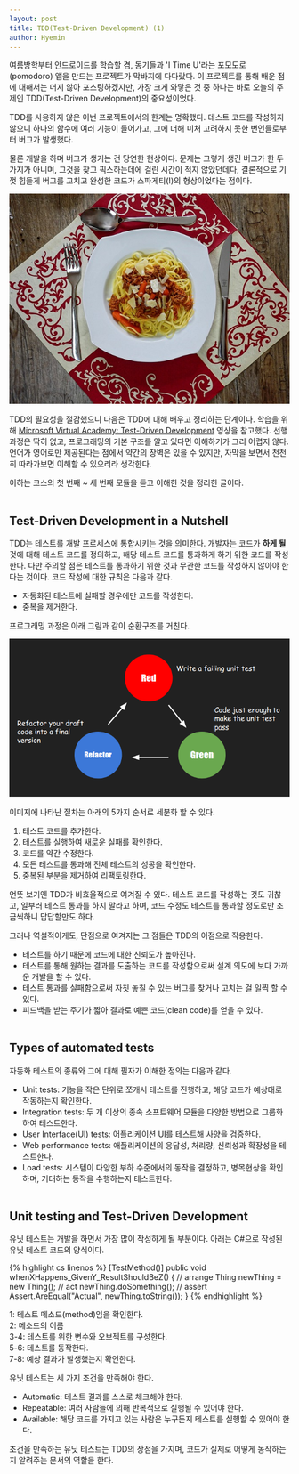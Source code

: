 ```yaml
---
layout: post
title: TDD(Test-Driven Development) (1)
author: Hyemin
---
```


<style>
  img {
    margin: auto;
  }
</style>

여름방학부터 안드로이드를 학습할 겸, 동기들과 'I Time U'라는 포모도로(pomodoro) 앱을 만드는 프로젝트가 막바지에 다다랐다. 이 프로젝트를 통해 배운 점에 대해서는 머지 않아 포스팅하겠지만, 가장 크게 와닿은 것 중 하나는 바로 오늘의 주제인 TDD(Test-Driven Development)의 중요성이었다.

TDD를 사용하지 않은 이번 프로젝트에서의 한계는 명확했다. 테스트 코드를 작성하지 않으니 하나의 함수에 여러 기능이 들어가고, 그에 더해 미처 고려하지 못한 변인들로부터 버그가 발생했다.

물론 개발을 하며 버그가 생기는 건 당연한 현상이다. 문제는 그렇게 생긴 버그가 한 두 가지가 아니며, 그것을 찾고 픽스하는데에 걸린 시간이 적지 않았던데다, 결론적으로 기껏 힘들게 버그를 고치고 완성한 코드가 스파게티(!)의 형상이었다는 점이다.

![spagetti](/images/2017-09-10-TDD(Test-Driven-Development)-(1)/spagetti.jpg "스파게티는 맛있기라도 하지...")

TDD의 필요성을 절감했으니 다음은 TDD에 대해 배우고 정리하는 단계이다. 학습을 위해 [Microsoft Virtual Academy: Test-Driven Development](https://mva.microsoft.com/en-US/training-courses/testdriven-development-16458) 영상을 참고했다. 선행 과정은 딱히 없고, 프로그래밍의 기본 구조를 알고 있다면 이해하기가 그리 어렵지 않다. 언어가 영어로만 제공된다는 점에서 약간의 장벽은 있을 수 있지만, 자막을 보면서 천천히 따라가보면 이해할 수 있으리라 생각한다.

이하는 코스의 첫 번째 ~ 세 번째 모듈을 듣고 이해한 것을 정리한 글이다.<br><br>

## Test-Driven Development in a Nutshell

TDD는 테스트를 개발 프로세스에 통합시키는 것을 의미한다. 개발자는 코드가 **하게 될** 것에 대해 테스트 코드를 정의하고, 해당 테스트 코드를 통과하게 하기 위한 코드를 작성한다. 다만 주의할 점은 테스트를 통과하기 위한 것과 무관한 코드를 작성하지 않아야 한다는 것이다. 코드 작성에 대한 규칙은 다음과 같다.

* 자동화된 테스트에 실패할 경우에만 코드를 작성한다.
* 중복을 제거한다.

프로그래밍 과정은 아래 그림과 같이 순환구조를 거친다.

<img src="/images/2017-09-10-TDD(Test-Driven-Development)-(1)/red-green-refactor.png" alt="red-green-refactor"/>

이미지에 나타난 절차는 아래의 5가지 순서로 세분화 할 수 있다.

1) 테스트 코드를 추가한다.<br>
2) 테스트를 실행하여 새로운 실패를 확인한다.<br>
3) 코드를 약간 수정한다.<br>
4) 모든 테스트를 통과해 전체 테스트의 성공을 확인한다.<br>
5) 중복된 부분을 제거하여 리팩토링한다.

언뜻 보기엔 TDD가 비효율적으로 여겨질 수 있다. 테스트 코드를 작성하는 것도 귀찮고, 일부러 테스트 통과를 하지 말라고 하며, 코드 수정도 테스트를 통과할 정도로만 조금씩하니 답답할만도 하다.

그러나 역설적이게도, 단점으로 여겨지는 그 점들은 TDD의 이점으로 작용한다.

* 테스트를 하기 때문에 코드에 대한 신뢰도가 높아진다.
* 테스트를 통해 원하는 결과를 도출하는 코드를 작성함으로써 설계 의도에 보다 가까운 개발을 할 수 있다.
* 테스트 통과를 실패함으로써 자칫 놓칠 수 있는 버그를 찾거나 고치는 걸 일찍 할 수 있다.
* 피드백을 받는 주기가 짧아 결과로 예쁜 코드(clean code)를 얻을 수 있다.
<br><br>

## Types of automated tests

자동화 테스트의 종류와 그에 대해 필자가 이해한 정의는 다음과 같다.

* Unit tests: 기능을 작은 단위로 쪼개서 테스트를 진행하고, 해당 코드가 예상대로 작동하는지 확인한다.
* Integration tests: 두 개 이상의 종속 소프트웨어 모듈을 다양한 방법으로 그룹화하여 테스트한다.
* User Interface(UI) tests: 어플리케이션 UI를 테스트해 사양을 검증한다.
* Web performance tests: 애플리케이션의 응답성, 처리량, 신뢰성과 확장성을 테스트한다.
* Load tests: 시스템이 다양한 부하 수준에서의 동작을 결정하고, 병목현상을 확인하며, 기대하는 동작을 수행하는지 테스트한다.
<br><br>

## Unit testing and Test-Driven Development

유닛 테스트는 개발을 하면서 가장 많이 작성하게 될 부분이다. 아래는 C#으로 작성된 유닛 테스트 코드의 양식이다.

{% highlight cs linenos %}
[TestMethod()]
public void whenXHappens_GivenY_ResultShouldBeZ() {
  // arrange
  Thing newThing = new Thing();
  // act
  newThing.doSomething();
  // assert
  Assert.AreEqual("Actual", newThing.toString());
}
{% endhighlight %}

1: 테스트 메소드(method)임을 확인한다.<br>
2: 메소드의 이름<br>
3-4: 테스트를 위한 변수와 오브젝트를 구성한다.<br>
5-6: 테스트를 동작한다.<br>
7-8: 예상 결과가 발생했는지 확인한다.<br>

유닛 테스트는 세 가지 조건을 만족해야 한다.

* Automatic: 테스트 결과를 스스로 체크해야 한다.
* Repeatable: 여러 사람들에 의해 반복적으로 실행될 수 있어야 한다.
* Available: 해당 코드를 가지고 있는 사람은 누구든지 테스트를 실행할 수 있어야 한다.

조건을 만족하는 유닛 테스트는 TDD의 장점을 가지며, 코드가 실제로 어떻게 동작하는지 알려주는 문서의 역할을 한다.
